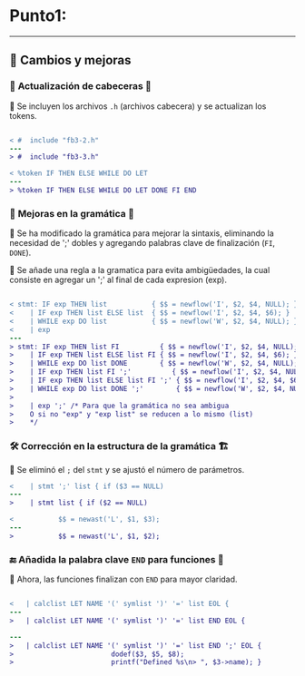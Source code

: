 # Punto1:
---

## 🔄 Cambios y mejoras

### 📝 **Actualización de cabeceras** 📂
📌 Se incluyen los archivos `.h` (archivos cabecera) y se actualizan los tokens.

```diff

< #  include "fb3-2.h"
---
> #  include "fb3-3.h"

< %token IF THEN ELSE WHILE DO LET
---
> %token IF THEN ELSE WHILE DO LET DONE FI END

```

### 🎯 **Mejoras en la gramática** 📜
📌 Se ha modificado la gramática para mejorar la sintaxis, eliminando la necesidad de ';' dobles y agregando palabras clave de finalización (`FI`, `DONE`).

📌 Se añade una regla a la gramatica para evita ambigüedades, la cual consiste en agregar un ';' al final de cada expresion (exp).
 
```diff

< stmt: IF exp THEN list           { $$ = newflow('I', $2, $4, NULL); }
<    | IF exp THEN list ELSE list  { $$ = newflow('I', $2, $4, $6); }
<    | WHILE exp DO list           { $$ = newflow('W', $2, $4, NULL); }
<    | exp
---
> stmt: IF exp THEN list FI          { $$ = newflow('I', $2, $4, NULL); }
>    | IF exp THEN list ELSE list FI { $$ = newflow('I', $2, $4, $6); }
>    | WHILE exp DO list DONE        { $$ = newflow('W', $2, $4, NULL); }
>    | IF exp THEN list FI ';'          { $$ = newflow('I', $2, $4, NULL); }
>    | IF exp THEN list ELSE list FI ';' { $$ = newflow('I', $2, $4, $6); }
>    | WHILE exp DO list DONE ';'        { $$ = newflow('W', $2, $4, NULL); }
> 
>    | exp ';' /* Para que la gramática no sea ambigua
>    O si no "exp" y "exp list" se reducen a lo mismo (list)
>    */

```

### 🛠 **Corrección en la estructura de la gramática** 🏗
📌 Se eliminó el `;` del `stmt` y se ajustó el número de parámetros.
```diff
<    | stmt ';' list { if ($3 == NULL)
---
>    | stmt list { if ($2 == NULL)

< 			$$ = newast('L', $1, $3);
---
> 			$$ = newast('L', $1, $2);

```

### 🔚 **Añadida la palabra clave `END` para funciones** 🎯
📌 Ahora, las funciones finalizan con `END` para mayor claridad.

```diff

<   | calclist LET NAME '(' symlist ')' '=' list EOL {
---
>   | calclist LET NAME '(' symlist ')' '=' list END EOL {

---
>   | calclist LET NAME '(' symlist ')' '=' list END ';' EOL {
>                        dodef($3, $5, $8);
>                        printf("Defined %s\n> ", $3->name); }

```

